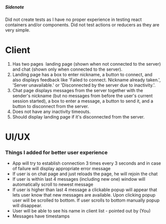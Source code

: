 ##### Sidenote
Did not create tests as I have no proper experience in testing react containers and/or 
components. Did not test actions or reducers as they are very simple.

# Client
1. Has two pages ​​ landing page (shown when not connected to the server) and chat
(shown only when connected to the server).
2. Landing page has a box to enter nickname, a button to connect, and also displays
feedback like 'Failed to connect. Nickname already taken.', 'Server unavailable.' or
'Disconnected by the server due to inactivity.'.
3. Chat page displays messages from the server together with the sender's nickname (but
no messages from before the user's current session started), a box to enter a message,
a button to send it, and a button to disconnect from the server.
4. Does not have any inactivity timeouts.
5. Should display landing page if it's disconnected from the server.

# UI/UX
### Things I added for better user experience
- App will try to establish connection 3 times every 3 seconds and in case of failure will 
display appropriate error message
- If user is on chat page and just reloads the page, he will rejoin the chat
- If user is within last 4 messages (including new one) window will automatically scroll to newest message
- If user is higher than last 4 message a clickable popup will appear that lets user know
that new messages are available. Upon clicking popup user will be scrolled to bottom.
If user scrolls to bottom manually popup will disappear.
- User will be able to see his name in client list - pointed out by (You)
- Messages have timestamps